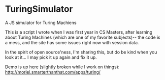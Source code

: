 # TuringSimulator
A JS simulator for Turing Machiens

This is a script I wrote when I was first year in CS Masters, after learning about Turing Machines (which are one of my favorite subjects)-- the code is a mess, and the site has some issues right now with session data.

In the spirit of open source'ness, I'm sharing this, but do be kind when you look at it... I may pick it up again and fix it up.

Demo is up here (slightly broken while I work on things): http://moriel.smarterthanthat.com/apps/turing/
